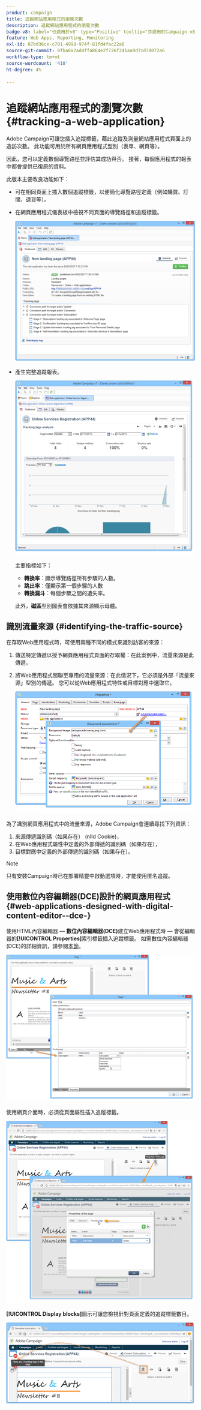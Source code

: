 ```yaml
---
product: campaign
title: 追蹤網站應用程式的瀏覽次數
description: 追蹤網站應用程式的瀏覽次數
badge-v8: label="也適用於v8" type="Positive" tooltip="亦適用於Campaign v8"
feature: Web Apps, Reporting, Monitoring
exl-id: 07bd36ce-c701-4998-974f-81fd4fac22a0
source-git-commit: 0fba6a2ad4ffa864e2f726f241aa9d7cd39072a6
workflow-type: tm+mt
source-wordcount: '410'
ht-degree: 4%

---
```


# 追蹤網站應用程式的瀏覽次數{#tracking-a-web-application}



Adobe Campaign可讓您插入追蹤標籤，藉此追蹤及測量網站應用程式頁面上的造訪次數。 此功能可用於所有網頁應用程式型別（表單、網頁等）。

因此，您可以定義數個導覽路徑並評估其成功與否。 接著，每個應用程式的報表中都會提供已復原的資料。

此版本主要改良功能如下：

* 可在相同頁面上插入數個追蹤標籤，以便簡化導覽路徑定義（例如購買、訂閱、退貨等）。
* 在網頁應用程式儀表板中檢視不同頁面的導覽路徑和追蹤標籤。

  ![](assets/trackers_1.png)

* 產生完整追蹤報表。

  ![](assets/trackers_5.png)

  主要指標如下：

   * **轉換率**：顯示導覽路徑所有步驟的人數。
   * **跳出率**：僅顯示第一個步驟的人數
   * **轉換漏斗**：每個步驟之間的遺失率。

  此外，**磁區**&#x200B;型別圖表會依據其來源顯示母體。

## 識別流量來源 {#identifying-the-traffic-source}

在存取Web應用程式時，可使用兩種不同的模式來識別訪客的來源：

1. 傳送特定傳遞以授予網頁應用程式頁面的存取權：在此案例中，流量來源是此傳遞，
1. 將Web應用程式關聯至專用的流量來源：在此情況下，它必須是外部「流量來源」型別的傳遞。 您可以從Web應用程式特性或目標對應中選取它。

   ![](assets/trackers_6.png)

為了識別網頁應用程式中的流量來源，Adobe Campaign會連續尋找下列資訊：

1. 來源傳遞識別碼（如果存在） (nlId Cookie)，
1. 在Web應用程式屬性中定義的外部傳遞的識別碼（如果存在），
1. 目標對應中定義的外部傳遞的識別碼（如果存在）。

>[!NOTE]
>
>只有安裝Campaign時已在部署精靈中啟動選項時，才能使用匿名追蹤。

## 使用數位內容編輯器(DCE)設計的網頁應用程式 {#web-applications-designed-with-digital-content-editor--dce-}

使用HTML內容編輯器 — **數位內容編輯器(DCE)**&#x200B;建立Web應用程式時 — 會從編輯器的&#x200B;**[!UICONTROL Properties]**&#x200B;索引標籤插入追蹤標籤。 如需數位內容編輯器(DCE)的詳細資訊，請參閱[本節](about-campaign-html-editor.md)。

![](assets/trackers_2.png)

使用網頁介面時，必須從頁面屬性插入追蹤標籤。

![](assets/trackers_3.png)

**[!UICONTROL Display blocks]**&#x200B;圖示可讓您檢視針對頁面定義的追蹤標籤數目。

![](assets/trackers_4.png)
